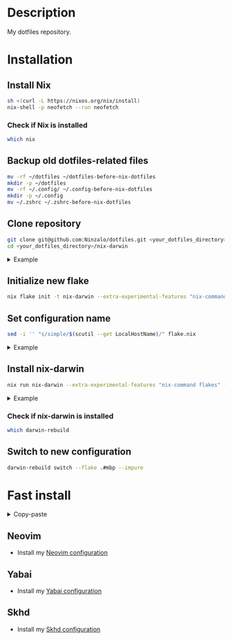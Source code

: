 # Description
My dotfiles repository.

# Installation
## Install Nix
```sh
sh <(curl -L https://nixos.org/nix/install)
nix-shell -p neofetch --run neofetch
```

### Check if Nix is installed
```sh
which nix
```

## Backup old dotfiles-related files
```sh
mv -rf ~/dotfiles ~/dotfiles-before-nix-dotfiles
mkdir -p ~/dotfiles
mv -rf ~/.config/ ~/.config-before-nix-dotfiles
mkdir -p ~/.config
mv ~/.zshrc ~/.zshrc-before-nix-dotfiles
```

## Clone repository
```sh
git clone git@github.com:Ninzalo/dotfiles.git <your_dotfiles_directory>
cd <your_dotfiles_directory>/nix-darwin
```
<details>
<summary>Example</summary>
<p></p>

```sh
git clone git@github.com:Ninzalo/dotfiles.git ~/dotfiles/
cd ~/dotfiles/nix-darwin
```
</details>

## Initialize new flake
```sh
nix flake init -t nix-darwin --extra-experimental-features "nix-command flakes"
```

## Set configuration name
```sh
sed -i '' "s/simple/$(scutil --get LocalHostName)/" flake.nix
```
<details>
<summary>Example</summary>
<p></p>

```sh
sed -i '' "s/simple/mbp/" ./flake.nix
```
</details>

## Install nix-darwin
```sh
nix run nix-darwin --extra-experimental-features "nix-command flakes" -- switch --flake .#<configuration_name>
```
<details>
<summary>Example</summary>
<p></p>

```sh
nix run nix-darwin --extra-experimental-features "nix-command flakes" -- switch --flake .#mbp
```
</details>

### Check if nix-darwin is installed
```sh
which darwin-rebuild
```

## Switch to new configuration
```sh
darwin-rebuild switch --flake .#mbp --impure
```

# Fast install
<details>
<summary>Copy-paste</summary>
<p></p>

```sh
echo "Install Nix ..."
sh <(curl -L https://nixos.org/nix/install)
nix-shell -p neofetch --run neofetch
which nix
echo "Nix installed."
echo "Backup old dotfiles ..."
mv -rf ~/dotfiles ~/dotfiles-before-nix-dotfiles
mkdir -p ~/dotfiles
echo "Old dotfiles backed up."
echo "Backup old .config ..."
mv -rf ~/.config/ ~/.config-before-nix-dotfiles
mkdir -p ~/.config
echo "Old .config backed up."
echo "Backup old .zshrc ..."
mv ~/.zshrc ~/.zshrc-before-nix-dotfiles
echo "Old .zshrc backed up."
echo "Cloning repository ..."
git clone git@github.com:Ninzalo/dotfiles.git ~/dotfiles/
echo "Repository cloned."
cd ~/dotfiles/nix-darwin
echo "Initializing new flake ..."
nix flake init -t nix-darwin --extra-experimental-features "nix-command flakes"
echo "Flake initialized."
echo "Installing nix-darwin ..."
nix run nix-darwin --extra-experimental-features "nix-command flakes" -- switch --flake .#mbp
which darwin-rebuild
echo "Nix-darwin installed."
echo "Switching to new configuration ..."
darwin-rebuild switch --flake .#mbp --impure
echo "Configuration switched."
echo "Done."
```
</details>

## Neovim
- Install my [Neovim configuration](https://github.com/Ninzalo/nvimconf)

## Yabai
- Install my [Yabai configuration](https://github.com/Ninzalo/yabaiconf)

## Skhd
- Install my [Skhd configuration](https://github.com/Ninzalo/skhdconf)
